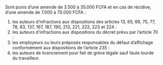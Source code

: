 Sont punis d’une amende de 3.500 à 35.000 FCFA et en cas de récidive, d’une amende de 7.000 à 70.000 FCFA :
1. les auteurs d’infractions aux dispositions des articles 13, 65, 69, 75, 77, 78, 83, 137, 167, 187, 190, 213, 221, 222, 223 et 224 :
2. les auteurs d’infractions aux dispositions du décret prévu par l’article 70 :
3. les employeurs ou leurs préposés responsables du défaut d’affichage conformément aux dispositions de l’article 235 :
4. les auteurs de licenciement pour fait de grève légale sauf faute lourde du travailleur.